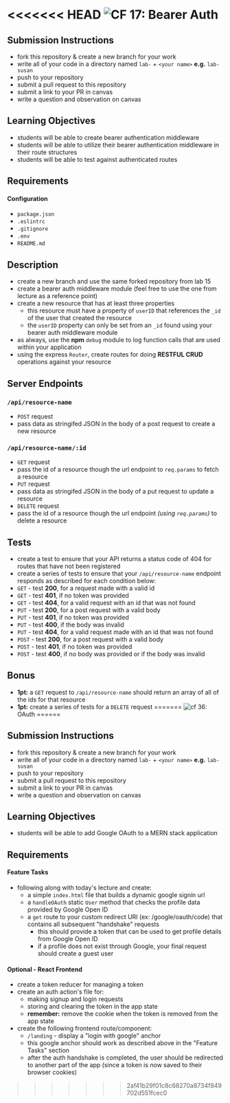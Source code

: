 <<<<<<< HEAD
![CF](https://camo.githubusercontent.com/70edab54bba80edb7493cad3135e9606781cbb6b/687474703a2f2f692e696d6775722e636f6d2f377635415363382e706e67) 17: Bearer Auth
===

## Submission Instructions
  * fork this repository & create a new branch for your work
  * write all of your code in a directory named `lab-` + `<your name>` **e.g.** `lab-susan`
  * push to your repository
  * submit a pull request to this repository
  * submit a link to your PR in canvas
  * write a question and observation on canvas

## Learning Objectives  
* students will be able to create bearer authentication middleware
* students will be able to utilize their bearer authentication middleware in their route structures
* students will be able to test against authenticated routes

## Requirements
#### Configuration
* `package.json`
* `.eslintrc`
* `.gitignore`
* `.env`
* `README.md`

## Description
* create a new branch and use the same forked repository from lab 15
* create a bearer auth middleware module (feel free to use the one from lecture as a reference point)
* create a new resource that has at least three properties
  * this resource must have a property of `userID` that references the `_id` of the user that created the resource
  * the `userID` property can only be set from an `_id` found using your bearer auth middleware module
* as always, use the **npm** `debug` module to log function calls that are used within your application
* using the express `Router`, create routes for doing **RESTFUL CRUD** operations against your resource

## Server Endpoints
### `/api/resource-name`
* `POST` request
* pass data as stringifed JSON in the body of a post request to create a new resource

### `/api/resource-name/:id`
* `GET` request
* pass the id of a resource though the url endpoint to `req.params` to fetch a resource   
* `PUT` request
* pass data as stringifed JSON in the body of a put request to update a resource
* `DELETE` request
* pass the id of a resource though the url endpoint *(using `req.params`)* to delete a resource   

## Tests
* create a test to ensure that your API returns a status code of 404 for routes that have not been registered
* create a series of tests to ensure that your `/api/resource-name` endpoint responds as described for each condition below:
* `GET` - test **200**, for a request made with a valid id
* `GET` - test **401**, if no token was provided
* `GET` - test **404**, for a valid request with an id that was not found
* `PUT` - test **200**, for a post request with a valid body
* `PUT` - test **401**, if no token was provided
* `PUT` - test **400**, if the body was invalid
* `PUT` - test **404**, for a valid request made with an id that was not found
* `POST` - test **200**, for a post request with a valid body
* `POST` - test **401**, if no token was provided
* `POST` - test **400**, if no body was provided or if the body was invalid

## Bonus
* **1pt:** a `GET` request to `/api/resource-name` should return an array of all of the ids for that resource
* **1pt:** create a series of tests for a `DELETE` request
=======
![cf](https://i.imgur.com/7v5ASc8.png) 36: OAuth
======

## Submission Instructions
* fork this repository & create a new branch for your work
* write all of your code in a directory named `lab-` + `<your name>` **e.g.** `lab-susan`
* push to your repository
* submit a pull request to this repository
* submit a link to your PR in canvas
* write a question and observation on canvas

## Learning Objectives
* students will be able to add Google OAuth to a MERN stack application

## Requirements
#### Feature Tasks
* following along with today's lecture and create:
  * a simple `index.html` file that builds a dynamic google signin url
  * a `handleOAuth` static `User` method that checks the profile data provided by Google Open ID
  * a `get` route to your custom redirect URI (ex: /google/oauth/code) that contains all subsequent "handshake" requests
    * this should provide a token that can be used to get profile details from Google Open ID
    * if a profile does not exist through Google, your final request should create a guest user

#### Optional - React Frontend
* create a token reducer for managing a token
* create an auth action's file for:
  * making signup and login requests
  * storing and clearing the token in the app state
  * **remember:** remove the cookie when the token is removed from the app state
* create the following frontend route/component:
  * `/landing` - display a "login with google" anchor
  * this google anchor should work as described above in the "Feature Tasks" section
  * after the auth handshake is completed, the user should be redirected to another part of the app (since a token is now saved to their browser cookies)
>>>>>>> 2af41b29f01c8c68270a8734f849702d551fcec0
